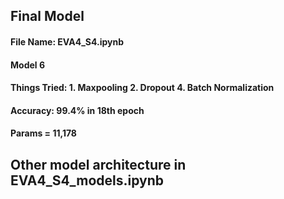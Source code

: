 
## Final Model
#### File Name: EVA4_S4.ipynb
#### Model 6
#### Things Tried: 1. Maxpooling 2. Dropout 4. Batch Normalization
#### Accuracy: 99.4% in 18th epoch
#### Params = 11,178

## Other model architecture in EVA4_S4_models.ipynb

